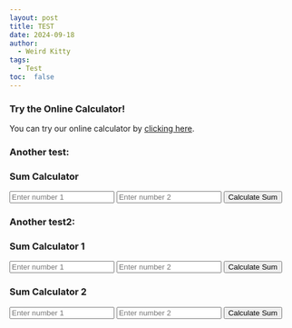 ```yaml
---
layout: post
title: TEST
date: 2024-09-18
author: 
  - Weird Kitty
tags: 
  - Test
toc:  false
---
```


### Try the Online Calculator!

You can try our online calculator by [clicking here](/PostFile/calculator.html).

### Another test:
<h3>Sum Calculator</h3>
<div>
  <input type="number" id="num1" placeholder="Enter number 1">
  <input type="number" id="num2" placeholder="Enter number 2">
  <button id="calculateSumButton">Calculate Sum</button>
</div>
<div id="result1"></div>

<!-- Link to the external JavaScript file -->
<script src="/PostFile/Test/calculator.js"></script>

### Another test2:
<h3>Sum Calculator 1</h3>
<div class="calculator">
  <input type="number" class="num1" placeholder="Enter number 1">
  <input type="number" class="num2" placeholder="Enter number 2">
  <button class="calculateButton">Calculate Sum</button>
  <div class="result"></div>
</div>

<h3>Sum Calculator 2</h3>
<div class="calculator">
  <input type="number" class="num1" placeholder="Enter number 1">
  <input type="number" class="num2" placeholder="Enter number 2">
  <button class="calculateButton">Calculate Sum</button>
  <div class="result"></div>
</div>

<!-- Link to the external JavaScript file -->
<script src="/PostFile/Test/calculator.js"></script>
